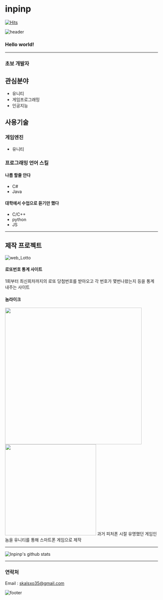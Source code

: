 # inpinp&nbsp;
[![Hits](https://hits.seeyoufarm.com/api/count/incr/badge.svg?url=https%3A%2F%2Fgithub.com%2Finpinp&count_bg=%2379C83D&title_bg=%23555555&icon=unity.svg&icon_color=%23E7E7E7&title=hits&edge_flat=true)](https://hits.seeyoufarm.com)


![header](https://capsule-render.vercel.app/api?type=wave&color=gradient&height=300&section=header&text=Inpinp's%20Github&fontSize=40)

### Hello world!&nbsp;
---
### 초보 개발자

## 관심분야

* 유니티
* 게임프로그래밍
* 인공지능

## 사용기술
### 게임엔진
* 유니티
### 프로그래밍 언어 스킬
#### 나름 할줄 안다
* C#
* Java

#### 대학에서 수업으로 듣기만 했다
* C/C++
* python
* JS
---
## 제작 프로젝트


![web_Lotto](https://user-images.githubusercontent.com/62089156/97990715-b38d4280-1e23-11eb-9c14-7560e5c6516d.png)  
#### 로또번호 통계 사이트
1회부터 최신회차까지의 로또 당첨번호를 받아오고 각 번호가 몇번나왔는지 등을 통계내주는 사이트  


#### 놈라이크
<img src = "https://user-images.githubusercontent.com/62089156/97996525-36fe6200-1e2b-11eb-8c6b-45d968e42262.jpg" width="450"><img src = "https://user-images.githubusercontent.com/62089156/97996530-382f8f00-1e2b-11eb-9d15-e9b097609b61.jpg"  width="300">
과거 피처폰 시절 유명했던 게임인 놈을 유니티를 통해 스마트폰 게임으로 제작


---
![Inpinp's github stats](https://github-readme-stats.vercel.app/api?username=inpinp&show_icons=true)

-------------

### 연락처

Email : skalsxo35@gmail.com


![footer](https://capsule-render.vercel.app/api?type=wave&color=gradient&height=150&section=footer)
